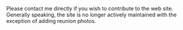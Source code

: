 Please contact me directly if you wish to contribute to the web site. Generally speaking, the site is no longer actively maintained with the exception of adding reunion photos.